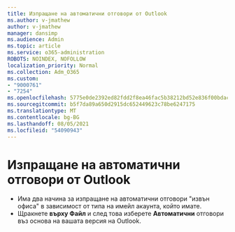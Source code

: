 ```yaml
---
title: Изпращане на автоматични отговори от Outlook
ms.author: v-jmathew
author: v-jmathew
manager: dansimp
ms.audience: Admin
ms.topic: article
ms.service: o365-administration
ROBOTS: NOINDEX, NOFOLLOW
localization_priority: Normal
ms.collection: Adm_O365
ms.custom:
- "9000761"
- "7254"
ms.openlocfilehash: 5775e0de2392ed82fdd2f8ea46fac5b38212bd52e836f00bdac68b24e31639ba
ms.sourcegitcommit: b5f7da89a650d2915dc652449623c78be6247175
ms.translationtype: MT
ms.contentlocale: bg-BG
ms.lasthandoff: 08/05/2021
ms.locfileid: "54090943"
---
```

# <a name="sending-automatic-replies-from-outlook"></a>Изпращане на автоматични отговори от Outlook

- Има два начина за изпращане на автоматични отговори "извън офиса" в зависимост от типа на имейл акаунта, който имате.
- Щракнете **върху Файл** и след това изберете **Автоматични** отговори въз основа на вашата версия на Outlook.
